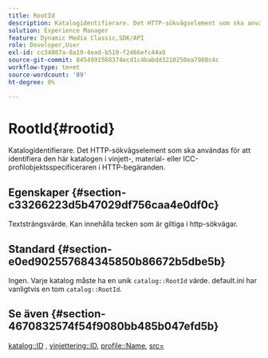 ```yaml
---
title: RootId
description: Katalogidentifierare. Det HTTP-sökvägselement som ska användas för att identifiera den här katalogen i vinjett-, material- eller ICC-profilobjektsspecificeraren i HTTP-begäranden.
solution: Experience Manager
feature: Dynamic Media Classic,SDK/API
role: Developer,User
exl-id: cc34087a-8a19-4ead-b510-f2466efc44a9
source-git-commit: 8454991568374ecd1c4babdd3210250ea7988c4c
workflow-type: tm+mt
source-wordcount: '89'
ht-degree: 0%

---
```


# RootId{#rootid}

Katalogidentifierare. Det HTTP-sökvägselement som ska användas för att identifiera den här katalogen i vinjett-, material- eller ICC-profilobjektsspecificeraren i HTTP-begäranden.

## Egenskaper {#section-c33266223d5b47029df756caa4e0df0c}

Textsträngsvärde. Kan innehålla tecken som är giltiga i http-sökvägar.

## Standard {#section-e0ed902557684345850b86672b5dbe5b}

Ingen. Varje katalog måste ha en unik `catalog::RootId` värde. default.ini har vanligtvis en tom `catalog::RootId`.

## Se även {#section-4670832574f54f9080bb485b047efd5b}

[katalog::ID](../../../../../ir-api/material-cat/image-rendering-api-ref/c-ir-material-catalog/c-ir-material-data-reference/r-ir-id.md#reference-cba2a53a952e403fb57a4e8569f9cf85) , [vinjettering::ID](../../../../../ir-api/material-cat/image-rendering-api-ref/c-ir-material-catalog/c-ir-vignette-map-reference/r-ir-id-vignette.md#reference-2a7ba758924b4757b3234942304db7fd), [profile::Name](../../../../../ir-api/material-cat/image-rendering-api-ref/c-ir-material-catalog/c-ir-macro-definition-reference/r-ir-name.md#reference-63b663d2052545ffab030a23e7060b1e), [src=](../../../../../ir-api/http-protocol/image-rendering-api-ref/c-ir-http-protocol-ref/c-ir-http-protocol-command-reference/r-ir-src.md#reference-62c98abad22149d68d405ed6aaff8272)
